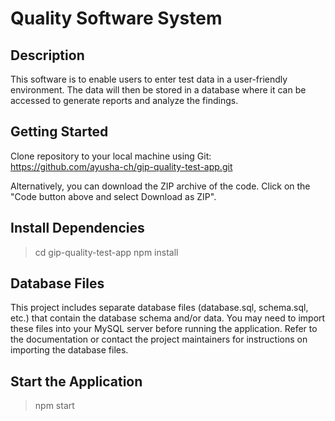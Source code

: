 # Quality Software System

## Description

This software is to enable users to enter test data in a user-friendly environment. The data will then be stored in a database where it can be accessed to generate reports and analyze the findings. 

## Getting Started

Clone repository to your local machine using Git:
https://github.com/ayusha-ch/gip-quality-test-app.git

Alternatively, you can download the ZIP archive of the code. Click on the "Code button above and select Download as ZIP".

## Install Dependencies

> cd gip-quality-test-app
> npm install

## Database Files

This project includes separate database files (database.sql, schema.sql, etc.) that contain the database schema and/or data. You may need to import these files into your MySQL server before running the application. Refer to the documentation or contact the project maintainers for instructions on importing the database files.

## Start the Application

> npm start


